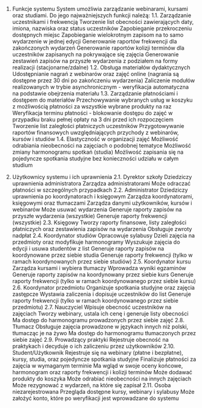 1. Funkcje systemu
System umożliwia zarządzanie webinarami, kursami oraz studiami. Do jego najważniejszych funkcji należą:
1.1. Zarządzanie uczestnikami i frekwencją
Tworzenie list obecności zawierających daty, imiona, nazwiska oraz status uczestników
Zapobieganie przekroczeniu dostępnych miejsc
Zapobieganie wielokrotnym zapisom na to samo wydarzenie w jednej edycji
Generowanie raportów frekwencji dla zakończonych wydarzeń
Generowanie raportów kolizji terminów dla uczestników zapisanych na pokrywające się zajęcia
Generowanie zestawień zapisów na przyszłe wydarzenia z podziałem na formy realizacji (stacjonarne/zdalne)
1.2. Obsługa materiałów dydaktycznych
 Udostępnianie nagrań z webinarów oraz zajęć online (nagrania są dostępne przez 30 dni po zakończeniu wydarzenia)
Zaliczenie modułów realizowanych w trybie asynchronicznym - weryfikacja automatyczna na podstawie obejrzenia materiału
1.3. Zarządzanie płatnościami i dostępem do materiałów
Przechowywanie wybranych usług w koszyku z możliwością płatności za wszystkie wybrane produkty na raz
Weryfikacja terminu płatności - blokowanie dostępu do zajęć w przypadku braku pełnej opłaty na 3 dni przed ich rozpoczęciem
Tworzenie list zaległości płatniczych uczestników
Przygotowywanie raportów finansowych uwzględniających przychody z webinarów, kursów i studiów
1.4. Elastyczność w organizacji zajęć
Możliwość odrabiania nieobecności na zajęciach o podobnej tematyce
Możliwość zmiany harmonogramu spotkań (studia)
Możliwość zapisania się na pojedyncze spotkania studyjne bez konieczności udziału w całym studium

2. Użytkownicy systemu i ich uprawnienia
2.1. Dyrektor szkoły
Dziedziczy uprawnienia administratora
Zarządza administratorami
Może odraczać płatności w szczególnych przypadkach
2.2. Administrator
Dziedziczy uprawnienia po koordynatorach i księgowym
Zarządza koordynatorami, księgowymi oraz tłumaczami
Zarządza danymi użytkowników, kursów i webinarów
Może usuwać wydarzenia
Generuje raporty zapisów na przyszłe wydarzenia (wszystkie)
Generuje raporty frekwencji (wszystkie)
2.3. Księgowy
Tworzy raporty finansowe, listy zaległości płatniczych oraz zestawienia zapisów na wydarzenia
Obsługuje zwroty nadpłat
2.4. Koordynator studiów
Opracowuje sylabusy
Dzieli zajęcia na przedmioty oraz modyfikuje harmonogramy
Wyszukuje zajęcia do edycji i usuwa studentów z list
Generuje raporty zapisów na koordynowane przez siebie studia
Generuje raporty frekwencji (tylko w ramach koordynowanych przez siebie studiów)
2.5. Koordynator kursu
Zarządza kursami i wybiera tłumaczy
Wprowadza wyniki egzaminów
Generuje raporty zapisów na koordynowany przez siebie kurs
Generuje raporty frekwencji (tylko w ramach koordynowanego przez siebie kursu)
2.6. Koordynator przedmiotu
Organizuje spotkania studyjne oraz zajęcia zastępcze
Wystawia zaliczenia i dopisuje uczestników do list
Generuje raporty frekwencji (tylko w ramach koordynowanego przez siebie przedmiotu)
2.7. Nauczyciel
Wpisuje obecność uczestników na zajęciach
Tworzy webinary, ustala ich cenę i generuje listy obecności
Ma dostęp do harmonogramu prowadzonych przez siebie zajęć
2.8. Tłumacz
Obsługuje zajęcia prowadzone w językach innych niż polski, tłumacząc je na żywo
Ma dostęp do harmonogramu tłumaczonych przez siebie zajęć
2.9. Prowadzący praktyki
Rejestruje obecność na praktykach i decyduje o ich zaliczeniu przez użytkowników
2.10. Student/Użytkownik
Rejestruje się na webinary (płatne i bezpłatne), kursy, studia, oraz pojedyncze spotkania studyjne
Finalizuje płatności za zajęcia w wymaganym terminie
Ma wgląd w swoje oceny końcowe, harmonogram oraz raporty frekwencji i kolizji terminów
Może dodawać produkty do koszyka 
Może odrabiać nieobecności na innych zajęciach
Może rezygnować z wydarzeń, na które się zapisał
2.11. Osoba niezarejestrowana
Przegląda dostępne kursy, webinary i sylabusy
Może założyć konto, które po weryfikacji jest wprowadzane do systemu
